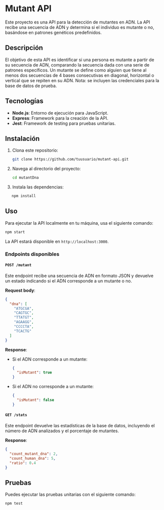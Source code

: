 # Mutant API

Este proyecto es una API para la detección de mutantes en ADN. La API recibe una secuencia de ADN y determina si el individuo es mutante o no, basándose en patrones genéticos predefinidos.

## Descripción

El objetivo de esta API es identificar si una persona es mutante a partir de su secuencia de ADN, comparando la secuencia dada con una serie de patrones específicos. Un mutante se define como alguien que tiene al menos dos secuencias de 4 bases consecutivas en diagonal, horizontal o vertical que se repiten en su ADN.
Nota: se incluyen las credenciales para la base de datos de prueba.

## Tecnologías

- **Node.js**: Entorno de ejecución para JavaScript.
- **Express**: Framework para la creación de la API.
- **Jest**: Framework de testing para pruebas unitarias.

## Instalación

1. Clona este repositorio:
   ```bash
   git clone https://github.com/tuusuario/mutant-api.git
2. Navega al directorio del proyecto:
   ```bash
   cd mutantDna
3. Instala las dependencias:
```bash
   npm install
```

## Uso

Para ejecutar la API localmente en tu máquina, usa el siguiente comando:

```bash
npm start
```

La API estará disponible en `http://localhost:3000`.

### Endpoints disponibles

#### `POST /mutant`

Este endpoint recibe una secuencia de ADN en formato JSON y devuelve un estado indicando si el ADN corresponde a un mutante o no.

**Request body**:

```json
{
  "dna": [
    "ATGCGA",
    "CAGTGC",
    "TTATGT",
    "AGAAGG",
    "CCCCTA",
    "TCACTG"
  ]
}
```

**Response**:

- Si el ADN corresponde a un mutante:
  ```json
  {
    "isMutant": true
  }
  ```
- Si el ADN no corresponde a un mutante:
  ```json
  {
    "isMutant": false
  }
  ```

#### `GET /stats`

Este endpoint devuelve las estadísticas de la base de datos, incluyendo el número de ADN analizados y el porcentaje de mutantes.

**Response**:

```json
{
  "count_mutant_dna": 2,
  "count_human_dna": 5,
  "ratio": 0.4
}
```

## Pruebas

Puedes ejecutar las pruebas unitarias con el siguiente comando:

```bash
npm test
```
